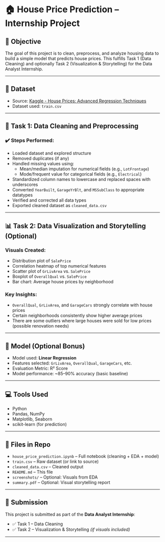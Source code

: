# 🏠 House Price Prediction – Internship Project

## 📌 Objective
The goal of this project is to clean, preprocess, and analyze housing data to build a simple model that predicts house prices. This fulfills Task 1 (Data Cleaning) and optionally Task 2 (Visualization & Storytelling) for the Data Analyst Internship.

---

## 📂 Dataset
- Source: [Kaggle - House Prices: Advanced Regression Techniques](https://www.kaggle.com/c/house-prices-advanced-regression-techniques)
- Dataset used: `train.csv`

---

## 🧹 Task 1: Data Cleaning and Preprocessing

### ✔️ Steps Performed:
- Loaded dataset and explored structure
- Removed duplicates (if any)
- Handled missing values using:
  - Mean/median imputation for numerical fields (e.g., `LotFrontage`)
  - Mode/frequent value for categorical fields (e.g., `Electrical`)
- Standardized column names to lowercase and replaced spaces with underscores
- Converted `YearBuilt`, `GarageYrBlt`, and `MSSubClass` to appropriate datatypes
- Verified and corrected all data types
- Exported cleaned dataset as `cleaned_data.csv`

---

## 📊 Task 2: Data Visualization and Storytelling (Optional)

### Visuals Created:
- Distribution plot of `SalePrice`
- Correlation heatmap of top numerical features
- Scatter plot of `GrLivArea` vs. `SalePrice`
- Boxplot of `OverallQual` vs. `SalePrice`
- Bar chart: Average house prices by neighborhood

### Key Insights:
- `OverallQual`, `GrLivArea`, and `GarageCars` strongly correlate with house prices
- Certain neighborhoods consistently show higher average prices
- There are some outliers where large houses were sold for low prices (possible renovation needs)

---

## 🤖 Model (Optional Bonus)
- Model used: **Linear Regression**
- Features selected: `GrLivArea`, `OverallQual`, `GarageCars`, etc.
- Evaluation Metric: R² Score
- Model performance: ~85–90% accuracy (basic baseline)

---

## 💻 Tools Used
- Python
- Pandas, NumPy
- Matplotlib, Seaborn
- scikit-learn (for prediction)

---

## 📁 Files in Repo
- `house_price_prediction.ipynb` – Full notebook (cleaning + EDA + model)
- `train.csv` – Raw dataset (or link to source)
- `cleaned_data.csv` – Cleaned output
- `README.md` – This file
- `screenshots/` – Optional: Visuals from EDA
- `summary.pdf` – Optional: Visual storytelling report

---

## 📝 Submission
This project is submitted as part of the **Data Analyst Internship**:
- ✅ Task 1 – Data Cleaning
- ✅ Task 2 – Visualization & Storytelling *(if visuals included)*

---
